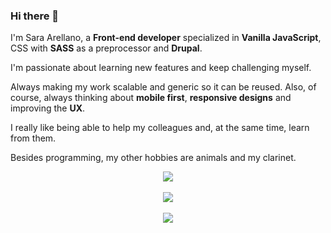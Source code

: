 ### Hi there 👋

I'm Sara Arellano, a **Front-end developer** specialized in **Vanilla JavaScript**, CSS with **SASS** as a preprocessor and **Drupal**.

I'm passionate about learning new features and keep challenging myself.

Always making my work scalable and generic so it can be reused. Also, of course, always thinking about **mobile first**, **responsive designs** and improving the **UX**.

I really like being able to help my colleagues and, at the same time, learn from them.

Besides programming, my other hobbies are animals and my clarinet.

<div align="center">
  <a href="https://github.com/Sararellano?tab=repositories">
    <img align="center" src="https://github-readme-stats.vercel.app/api?username=sararellano&show_icons=true&count_private=true&hide=stars,issues&theme=algolia&hide_border=true" />
  </a>
</div>
<br />
<div align="center">
  <a href="https://sararellano.github.io/sararellano">
    <img align="center" src="https://github-readme-stats.vercel.app/api/top-langs/?username=sararellano&layout=compact&langs_count=8&theme=algolia&hide_border=true" />
  </a>
</div>

<br />
<div align="center">
  <a href="https://sararellano.github.io/sararellano">
    <img src="https://activity-graph.herokuapp.com/graph?username=sararellano&bg_color=06102a&color=fefefe&line=49acf7&point=6bd99c&area=true&hide_border=true" />
  </a>
 </div>


<!--
**Sararellano/sararellano** is a ✨ _special_ ✨ repository because its `README.md` (this file) appears on your GitHub profile.

Here are some ideas to get you started:

- 🔭 I’m currently working on ...
- 🌱 I’m currently learning ...
- 👯 I’m looking to collaborate on ...
- 🤔 I’m looking for help with ...
- 💬 Ask me about ...
- 📫 How to reach me: ...
- 😄 Pronouns: ...
- ⚡ Fun fact: ...
-->
